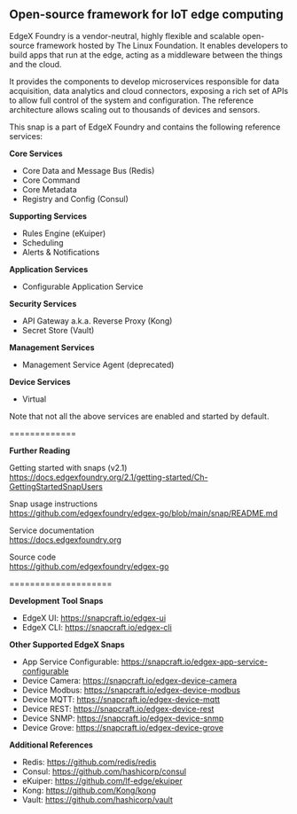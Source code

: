 Open-source framework for IoT edge computing
---
EdgeX Foundry is a vendor-neutral, highly flexible and scalable open-source framework hosted by The Linux Foundation. It enables developers to build apps that run at the edge, acting as a middleware between the things and the cloud.

It provides the components to develop microservices responsible for data acquisition, data analytics and cloud connectors, exposing a rich set of APIs to allow full control of the system and configuration. The reference architecture allows scaling out to thousands of devices and sensors.

This snap is a part of EdgeX Foundry and contains the following reference services:

**Core Services**
* Core Data and Message Bus (Redis)
* Core Command
* Core Metadata
* Registry and Config (Consul)

**Supporting Services**
* Rules Engine (eKuiper)
* Scheduling
* Alerts & Notifications

**Application Services**
* Configurable Application Service

**Security Services**
* API Gateway a.k.a. Reverse Proxy (Kong)
* Secret Store (Vault)

**Management Services**
* Management Service Agent (deprecated)

**Device Services**
* Virtual

Note that not all the above services are enabled and started by default.

=============

**Further Reading**

Getting started with snaps (v2.1)  
https://docs.edgexfoundry.org/2.1/getting-started/Ch-GettingStartedSnapUsers

Snap usage instructions  
https://github.com/edgexfoundry/edgex-go/blob/main/snap/README.md

Service documentation  
https://docs.edgexfoundry.org

Source code  
https://github.com/edgexfoundry/edgex-go

====================

**Development Tool Snaps**
* EdgeX UI: https://snapcraft.io/edgex-ui
* EdgeX CLI: https://snapcraft.io/edgex-cli

**Other Supported EdgeX Snaps**
* App Service Configurable: https://snapcraft.io/edgex-app-service-configurable
* Device Camera: https://snapcraft.io/edgex-device-camera
* Device Modbus: https://snapcraft.io/edgex-device-modbus
* Device MQTT: https://snapcraft.io/edgex-device-mqtt
* Device REST: https://snapcraft.io/edgex-device-rest
* Device SNMP: https://snapcraft.io/edgex-device-snmp
* Device Grove: https://snapcraft.io/edgex-device-grove

**Additional References**
* Redis: https://github.com/redis/redis
* Consul: https://github.com/hashicorp/consul
* eKuiper: https://github.com/lf-edge/ekuiper
* Kong: https://github.com/Kong/kong
* Vault: https://github.com/hashicorp/vault